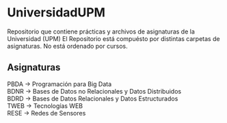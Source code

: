 # UniversidadUPM
Repositorio que contiene prácticas y archivos de asignaturas de la Universidad (UPM)
El Repositorio está compuésto por distintas carpetas de asignaturas.
No está ordenado por cursos.
## Asignaturas
PBDA -> Programación para Big Data  
BDNR -> Bases de Datos no Relacionales y Datos Distribuidos  
BDRD -> Bases de Datos Relacionales y Datos Estructurados  
TWEB -> Tecnologías WEB  
RESE -> Redes de Sensores  
